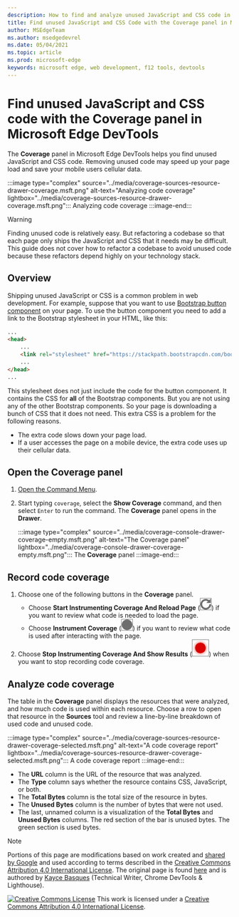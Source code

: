 ```yaml
---
description: How to find and analyze unused JavaScript and CSS code in Microsoft Edge DevTools.
title: Find unused JavaScript and CSS Code with the Coverage panel in Microsoft Edge DevTools
author: MSEdgeTeam
ms.author: msedgedevrel
ms.date: 05/04/2021
ms.topic: article
ms.prod: microsoft-edge
keywords: microsoft edge, web development, f12 tools, devtools
---
```

<!-- Copyright Kayce Basques

   Licensed under the Apache License, Version 2.0 (the "License");
   you may not use this file except in compliance with the License.
   You may obtain a copy of the License at

       https://www.apache.org/licenses/LICENSE-2.0

   Unless required by applicable law or agreed to in writing, software
   distributed under the License is distributed on an "AS IS" BASIS,
   WITHOUT WARRANTIES OR CONDITIONS OF ANY KIND, either express or implied.
   See the License for the specific language governing permissions and
   limitations under the License.  -->
# Find unused JavaScript and CSS code with the Coverage panel in Microsoft Edge DevTools

The **Coverage** panel in Microsoft Edge DevTools helps you find unused JavaScript and CSS code.  Removing unused code may speed up your page load and save your mobile users cellular data.

:::image type="complex" source="../media/coverage-sources-resource-drawer-coverage.msft.png" alt-text="Analyzing code coverage" lightbox="../media/coverage-sources-resource-drawer-coverage.msft.png":::
   Analyzing code coverage
:::image-end:::

> [!WARNING]
> Finding unused code is relatively easy.  But refactoring a codebase so that each page only ships the JavaScript and CSS that it needs may be difficult.  This guide does not cover how to refactor a codebase to avoid unused code because these refactors depend highly on your technology stack.


<!-- ====================================================================== -->
## Overview

Shipping unused JavaScript or CSS is a common problem in web development.  For example, suppose that you want to use [Bootstrap button component](https://getbootstrap.com/docs/4.3/components/buttons) on your page.  To use the button component you need to add a link to the Bootstrap stylesheet in your HTML, like this:

```html
...
<head>
    ...
    <link rel="stylesheet" href="https://stackpath.bootstrapcdn.com/bootstrap/4.3.1/css/bootstrap.min.css" integrity="sha384-ggOyR0iXCbMQv3Xipma34MD+dH/1fQ784/j6cY/iJTQUOhcWr7x9JvoRxT2MZw1T" crossorigin="anonymous">
    ...
</head>
...
```

This stylesheet does not just include the code for the button component.  It contains the CSS for **all** of the Bootstrap components.  But you are not using any of the other Bootstrap components.  So your page is downloading a bunch of CSS that it does not need.  This extra CSS is a problem for the following reasons.

*   The extra code slows down your page load.  <!--Navigate to [Render-Blocking CSS](/web/fundamentals/performance/critical-rendering-path/render-blocking-css).  -->
*   If a user accesses the page on a mobile device, the extra code uses up their cellular data.


<!-- ====================================================================== -->
## Open the Coverage panel

1.  [Open the Command Menu](../command-menu/index.md).
1.  Start typing `coverage`, select the **Show Coverage** command, and then select `Enter` to run the command.  The **Coverage** panel opens in the **Drawer**.

    :::image type="complex" source="../media/coverage-console-drawer-coverage-empty.msft.png" alt-text="The Coverage panel" lightbox="../media/coverage-console-drawer-coverage-empty.msft.png":::
       The **Coverage** panel
    :::image-end:::


<!-- ====================================================================== -->
## Record code coverage

1.  Choose one of the following buttons in the **Coverage** panel.
    *   Choose **Start Instrumenting Coverage And Reload Page** (![Start Instrumenting Coverage And Reload Page](../media/reload-icon.msft.png)) if you want to review what code is needed to load the page.
    *   Choose **Instrument Coverage** (![Instrument Coverage](../media/record-icon.msft.png)) if you want to review what code is used after interacting with the page.
1.  Choose **Stop Instrumenting Coverage And Show Results** (![Stop Instrumenting Coverage And Show Results](../media/stop-icon.msft.png)) when you want to stop recording code coverage.


<!-- ====================================================================== -->
## Analyze code coverage

The table in the **Coverage** panel displays the resources that were analyzed, and how much code is used within each resource.  Choose a row to open that resource in the **Sources** tool and review a line-by-line breakdown of used code and unused code.

:::image type="complex" source="../media/coverage-sources-resource-drawer-coverage-selected.msft.png" alt-text="A code coverage report" lightbox="../media/coverage-sources-resource-drawer-coverage-selected.msft.png":::
   A code coverage report
:::image-end:::

*   The **URL** column is the URL of the resource that was analyzed.
*   The **Type** column says whether the resource contains CSS, JavaScript, or both.
*   The **Total Bytes** column is the total size of the resource in bytes.
*   The **Unused Bytes** column is the number of bytes that were not used.
*   The last, unnamed column is a visualization of the **Total Bytes** and **Unused Bytes** columns.  The red section of the bar is unused bytes.  The green section is used bytes.


<!-- ====================================================================== -->
> [!NOTE]
> Portions of this page are modifications based on work created and [shared by Google](https://developers.google.com/terms/site-policies) and used according to terms described in the [Creative Commons Attribution 4.0 International License](https://creativecommons.org/licenses/by/4.0).
> The original page is found [here](https://developers.google.com/web/tools/chrome-devtools/coverage/index) and is authored by [Kayce Basques](https://developers.google.com/web/resources/contributors#kayce-basques) (Technical Writer, Chrome DevTools \& Lighthouse).

[![Creative Commons License](https://i.creativecommons.org/l/by/4.0/88x31.png)](https://creativecommons.org/licenses/by/4.0)
This work is licensed under a [Creative Commons Attribution 4.0 International License](https://creativecommons.org/licenses/by/4.0).
